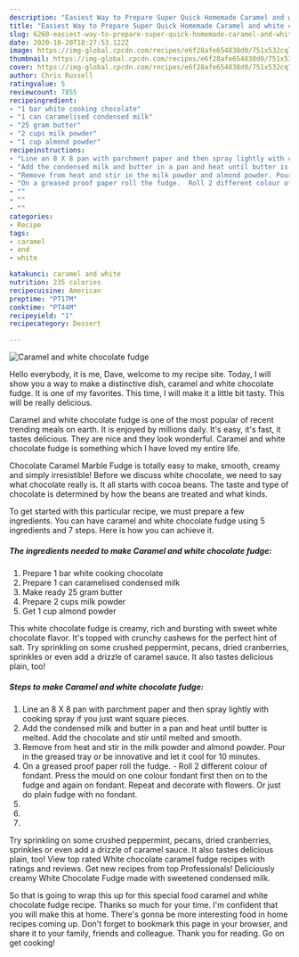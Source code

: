 ```yaml
---
description: "Easiest Way to Prepare Super Quick Homemade Caramel and white chocolate fudge"
title: "Easiest Way to Prepare Super Quick Homemade Caramel and white chocolate fudge"
slug: 6260-easiest-way-to-prepare-super-quick-homemade-caramel-and-white-chocolate-fudge
date: 2020-10-20T18:27:53.122Z
image: https://img-global.cpcdn.com/recipes/e6f28afe654838d0/751x532cq70/caramel-and-white-chocolate-fudge-recipe-main-photo.jpg
thumbnail: https://img-global.cpcdn.com/recipes/e6f28afe654838d0/751x532cq70/caramel-and-white-chocolate-fudge-recipe-main-photo.jpg
cover: https://img-global.cpcdn.com/recipes/e6f28afe654838d0/751x532cq70/caramel-and-white-chocolate-fudge-recipe-main-photo.jpg
author: Chris Russell
ratingvalue: 5
reviewcount: 7855
recipeingredient:
- "1 bar white cooking chocolate"
- "1 can caramelised condensed milk"
- "25 gram butter"
- "2 cups milk powder"
- "1 cup almond powder"
recipeinstructions:
- "Line an 8 X 8 pan with parchment paper and then spray lightly with cooking spray if you just want square pieces."
- "Add the condensed milk and butter in a pan and heat until butter is melted. Add the chocolate and stir until melted and smooth."
- "Remove from heat and stir in the milk powder and almond powder. Pour in the greased tray or be innovative and let it cool for 10 minutes."
- "On a greased proof paper roll the fudge.  Roll 2 different colour of fondant. Press the mould on one colour fondant first then on to the fudge and again on fondant. Repeat and decorate with flowers. Or just do plain fudge with no fondant."
- ""
- ""
- ""
categories:
- Recipe
tags:
- caramel
- and
- white

katakunci: caramel and white 
nutrition: 235 calories
recipecuisine: American
preptime: "PT17M"
cooktime: "PT44M"
recipeyield: "1"
recipecategory: Dessert

---
```



![Caramel and white chocolate fudge](https://img-global.cpcdn.com/recipes/e6f28afe654838d0/751x532cq70/caramel-and-white-chocolate-fudge-recipe-main-photo.jpg)

Hello everybody, it is me, Dave, welcome to my recipe site. Today, I will show you a way to make a distinctive dish, caramel and white chocolate fudge. It is one of my favorites. This time, I will make it a little bit tasty. This will be really delicious.

Caramel and white chocolate fudge is one of the most popular of recent trending meals on earth. It is enjoyed by millions daily. It's easy, it's fast, it tastes delicious. They are nice and they look wonderful. Caramel and white chocolate fudge is something which I have loved my entire life.

Chocolate Caramel Marble Fudge is totally easy to make, smooth, creamy and simply irresistible! Before we discuss white chocolate, we need to say what chocolate really is. It all starts with cocoa beans. The taste and type of chocolate is determined by how the beans are treated and what kinds.


To get started with this particular recipe, we must prepare a few ingredients. You can have caramel and white chocolate fudge using 5 ingredients and 7 steps. Here is how you can achieve it.

<!--inarticleads1-->

##### The ingredients needed to make Caramel and white chocolate fudge:

1. Prepare 1 bar white cooking chocolate
1. Prepare 1 can caramelised condensed milk
1. Make ready 25 gram butter
1. Prepare 2 cups milk powder
1. Get 1 cup almond powder


This white chocolate fudge is creamy, rich and bursting with sweet white chocolate flavor. It&#39;s topped with crunchy cashews for the perfect hint of salt. Try sprinkling on some crushed peppermint, pecans, dried cranberries, sprinkles or even add a drizzle of caramel sauce. It also tastes delicious plain, too! 

<!--inarticleads2-->

##### Steps to make Caramel and white chocolate fudge:

1. Line an 8 X 8 pan with parchment paper and then spray lightly with cooking spray if you just want square pieces.
1. Add the condensed milk and butter in a pan and heat until butter is melted. Add the chocolate and stir until melted and smooth.
1. Remove from heat and stir in the milk powder and almond powder. Pour in the greased tray or be innovative and let it cool for 10 minutes.
1. On a greased proof paper roll the fudge.  - Roll 2 different colour of fondant. Press the mould on one colour fondant first then on to the fudge and again on fondant. Repeat and decorate with flowers. Or just do plain fudge with no fondant.
1. 
1. 
1. 


Try sprinkling on some crushed peppermint, pecans, dried cranberries, sprinkles or even add a drizzle of caramel sauce. It also tastes delicious plain, too! View top rated White chocolate caramel fudge recipes with ratings and reviews. Get new recipes from top Professionals! Deliciously creamy White Chocolate Fudge made with sweetened condensed milk. 

So that is going to wrap this up for this special food caramel and white chocolate fudge recipe. Thanks so much for your time. I'm confident that you will make this at home. There's gonna be more interesting food in home recipes coming up. Don't forget to bookmark this page in your browser, and share it to your family, friends and colleague. Thank you for reading. Go on get cooking!
